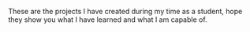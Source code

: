 These are the projects I have created during my time as a student, hope they show you what I have learned and what I am capable of.
